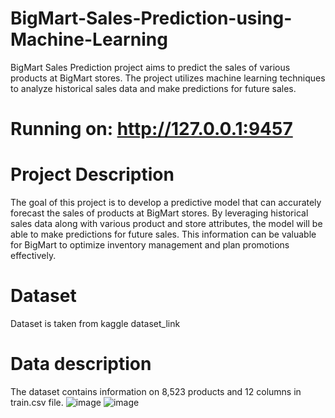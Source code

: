 # BigMart-Sales-Prediction-using-Machine-Learning
   BigMart Sales Prediction project aims to predict the sales of various products at BigMart stores. The project utilizes machine learning techniques to analyze historical sales data and make predictions for future sales.
  # Running on: http://127.0.0.1:9457 
    
  # Project Description
   The goal of this project is to develop a predictive model that can accurately forecast the sales of products at BigMart stores. By leveraging historical sales data along with various product and store attributes, the model will be able to make predictions for future sales. This information can be valuable for BigMart to optimize inventory management and plan promotions effectively.
   
  # Dataset
   Dataset is taken from kaggle dataset_link
   
  # Data description
   The dataset contains information on 8,523 products and 12 columns in train.csv file.
   ![image](https://github.com/Kaviya3001/Bigmart-Sales-Prediction-using-Machinne-Learning/assets/122618039/22ba3dec-e18f-4068-92b5-1a1cef824f46)
   ![image](https://github.com/Kaviya3001/Bigmart-Sales-Prediction-using-Machinne-Learning/assets/122618039/8eeb0f3f-69fe-4573-badb-85f623dd5451)




  
  
